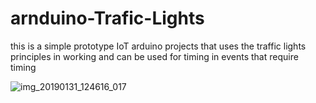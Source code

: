 # arnduino-Trafic-Lights
this is a simple prototype IoT arduino projects that uses the traffic lights 
principles in working and can be used for timing in events that require timing

![img_20190131_124616_017](https://user-images.githubusercontent.com/34624703/52048491-85c1ee00-2519-11e9-9f35-c7f78a9341c1.jpg)
